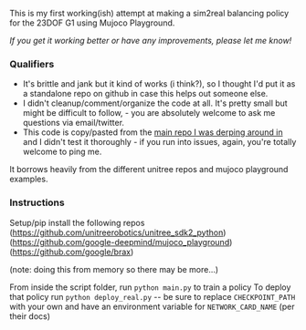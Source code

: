 This is my first working(ish) attempt at making a sim2real balancing policy for the 23DOF G1 using Mujoco Playground.

*If you get it working better or have any improvements, please let me know!*

### Qualifiers
* It's brittle and jank but it kind of works (i think?), so I thought I'd put it as a standalone repo on github in case this helps out someone else.
* I didn't cleanup/comment/organize the code at all. It's pretty small but might be difficult to follow, - you are absolutely welcome to ask me questions via email/twitter.
* This code is copy/pasted from the [main repo I was derping around in](https://github.com/jloganolson/g1_mjx_helloworld) and I didn't test it thoroughly - if you run into issues, again, you're totally welcome to ping me.

It borrows heavily from the different unitree repos and mujoco playground examples.

### Instructions
Setup/pip install the following repos 
(https://github.com/unitreerobotics/unitree_sdk2_python)
(https://github.com/google-deepmind/mujoco_playground)
(https://github.com/google/brax)

(note: doing this from memory so there may be more...)

From inside the script folder, run `python main.py` to train a policy
To deploy that policy run `python deploy_real.py` -- be sure to replace `CHECKPOINT_PATH` with your own and have an environment variable for `NETWORK_CARD_NAME` (per their docs)




